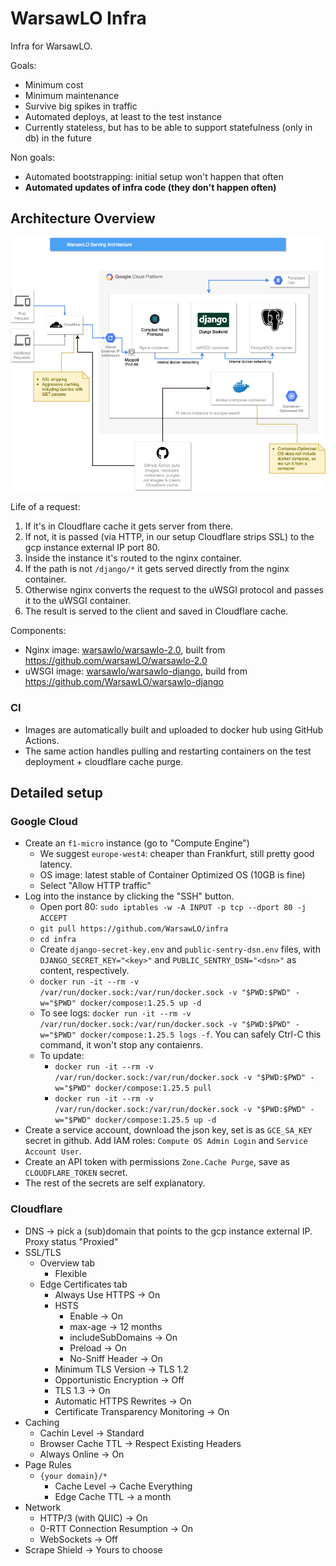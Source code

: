 # WarsawLO Infra

Infra for WarsawLO.

Goals:
* Minimum cost
* Minimum maintenance
* Survive big spikes in traffic
* Automated deploys, at least to the test instance
* Currently stateless, but has to be able to support statefulness (only in db) in the future

Non goals:
* Automated bootstrapping: initial setup won't happen that often
* **Automated updates of infra code (they don't happen often)**

## Architecture Overview

![Architecture Diagram](WarsawLO%20Architecture.png)

Life of a request:
1. If it's in Cloudflare cache it gets server from there.
2. If not, it is passed (via HTTP, in our setup Cloudflare strips SSL) to the gcp instance external IP port 80.
3. Inside the instance it's routed to the nginx container.
4. If the path is not `/django/*` it gets served directly from the nginx container.
5. Otherwise nginx converts the request to the uWSGI protocol and passes it to the uWSGI container.
6. The result is served to the client and saved in Cloudflare cache.

Components:
* Nginx image: [warsawlo/warsawlo-2.0](https://hub.docker.com/r/warsawlo/warsawlo-2.0), built from https://github.com/warsawLO/warsawlo-2.0
* uWSGI image: [warsawlo/warsawlo-django](https://hub.docker.com/r/warsawlo/warsawlo-django), build from https://github.com/WarsawLO/warsawlo-django

### CI
* Images are automatically built and uploaded to docker hub using GitHub Actions.
* The same action handles pulling and restarting containers on the test deployment +
  cloudflare cache purge.

## Detailed setup

### Google Cloud
* Create an `f1-micro` instance (go to "Compute Engine")
    * We suggest `europe-west4`: cheaper than Frankfurt, still pretty good latency.
    * OS image: latest stable of Container Optimized OS (10GB is fine)
    * Select "Allow HTTP traffic"
* Log into the instance by clicking the "SSH" button.
    * Open port 80: `sudo iptables -w -A INPUT -p tcp --dport 80 -j ACCEPT`
    * `git pull https://github.com/WarsawLO/infra`
    * `cd infra`
    * Create `django-secret-key.env` and `public-sentry-dsn.env` files, with `DJANGO_SECRET_KEY="<key>"` and `PUBLIC_SENTRY_DSN="<dsn>"` as content, respectively.
    * `docker run -it --rm -v /var/run/docker.sock:/var/run/docker.sock -v "$PWD:$PWD" -w="$PWD" docker/compose:1.25.5 up -d`
    * To see logs: `docker run -it --rm -v /var/run/docker.sock:/var/run/docker.sock -v "$PWD:$PWD" -w="$PWD" docker/compose:1.25.5 logs -f`. You can safely Ctrl-C this command, it won't stop any contaienrs.
    * To update:
        * `docker run -it --rm -v /var/run/docker.sock:/var/run/docker.sock -v "$PWD:$PWD" -w="$PWD" docker/compose:1.25.5 pull`
        * `docker run -it --rm -v /var/run/docker.sock:/var/run/docker.sock -v "$PWD:$PWD" -w="$PWD" docker/compose:1.25.5 up -d`
* Create a service account, download the json key, set is as `GCE_SA_KEY` secret in github. Add
  IAM roles: `Compute OS Admin Login` and `Service Account User`.
* Create an API token with permissions `Zone.Cache Purge`, save as `CLOUDFLARE_TOKEN` secret.
* The rest of the secrets are self explanatory.

### Cloudflare
* DNS -> pick a (sub)domain that points to the gcp instance external IP. Proxy status "Proxied"
* SSL/TLS
    * Overview tab
        * Flexible
    * Edge Certificates tab
        * Always Use HTTPS -> On
        * HSTS
            * Enable -> On
            * max-age -> 12 months
            * includeSubDomains -> On
            * Preload -> On
            * No-Sniff Header -> On
        * Minimum TLS Version -> TLS 1.2
        * Opportunistic Encryption -> Off
        * TLS 1.3 -> On
        * Automatic HTTPS Rewrites -> On
        * Certificate Transparency Monitoring -> On
* Caching
    * Cachin Level -> Standard
    * Browser Cache TTL -> Respect Existing Headers
    * Always Online -> On
* Page Rules
    * `{your domain}/*`
        * Cache Level -> Cache Everything
        * Edge Cache TTL -> a month
* Network
    * HTTP/3 (with QUIC) -> On
    * 0-RTT Connection Resumption -> On
    * WebSockets -> Off
* Scrape Shield -> Yours to choose
